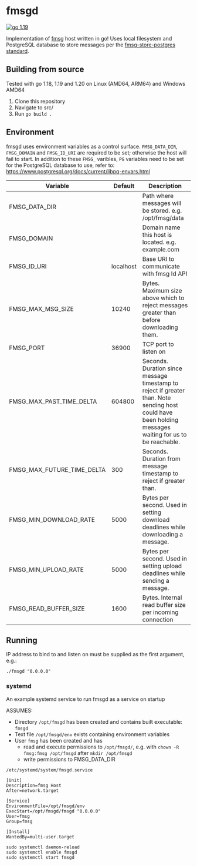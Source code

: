 # fmsgd

[![go 1.19](https://github.com/markmnl/fmsgd/actions/workflows/go1.19.yml/badge.svg)](https://github.com/markmnl/fmsgd/actions/workflows/go1.19.yml)


Implementation of [fmsg](https://github.com/markmnl/fmsg) host written in go! Uses local filesystem and PostgreSQL database to store messages per the [fmsg-store-postgres standard](https://github.com/markmnl/fmsg/blob/main/STANDARDS.md).

## Building from source

Tested with go 1.18, 1.19 and 1.20 on Linux (AMD64, ARM64) and Windows AMD64

1. Clone this repository
2. Navigate to src/
2. Run `go build .`


## Environment

fmsgd uses environment variables as a control surface. `FMSG_DATA_DIR`, `FMSG_DOMAIN` and `FMSG_ID_URI` are required to be set; otherwise the host will fail to start. In addition to these `FMSG_` varibles, `PG` variables need to be set for the PostgreSQL database to use, refer to: https://www.postgresql.org/docs/current/libpq-envars.html

| Variable                   | Default | Description                                                                                                                                             |
|----------------------------|---------|---------------------------------------------------------------------------------------------------------------------------------------------------------|
| FMSG_DATA_DIR              |         | Path where messages will be stored. e.g. /opt/fmsg/data                                                                                                 |
| FMSG_DOMAIN                |         | Domain name this host is located. e.g. example.com                                                                                                      |
| FMSG_ID_URI                | localhost | Base URI to communicate with fmsg Id API                                                                                                |
| FMSG_MAX_MSG_SIZE          | 10240   | Bytes. Maximum size above which to reject messages greater than before downloading them.                                                                |
| FMSG_PORT                  | 36900   | TCP port to listen on                                                                                                                                   |
| FMSG_MAX_PAST_TIME_DELTA   | 604800  | Seconds. Duration since message timestamp to reject if greater than. Note sending host could have been holding messages waiting for us to be reachable. |
| FMSG_MAX_FUTURE_TIME_DELTA | 300     | Seconds. Duration from message timestamp to reject if greater than.                                                                                     |
| FMSG_MIN_DOWNLOAD_RATE     | 5000    | Bytes per second. Used in setting download deadlines while downloading a message.                                                                       |
| FMSG_MIN_UPLOAD_RATE       | 5000    | Bytes per second. Used in setting upload deadlines while sending a message.                                                                             |
| FMSG_READ_BUFFER_SIZE      | 1600    | Bytes. Internal read buffer size per incoming connection                                                                                                |



## Running

IP address to bind to and listen on must be supplied as the first argument, e.g.:

```
./fmsgd "0.0.0.0"
```

### systemd

An example systemd service to run fmsgd as a service on startup

ASSUMES: 
* Directory `/opt/fmsgd` has been created and contains built executable: `fmsgd`
* Text file `/opt/fmsgd/env` exists containing environment variables
* User `fmsg` has been created and has
    - read and execute permissions to `/opt/fmsgd/`, e.g. with `chown -R fmsg:fmsg /opt/fmsgd` after `mkdir /opt/fmsgd`
    - write permissions to FMSG_DATA_DIR

`/etc/systemd/system/fmsgd.service`

```
[Unit]
Description=fmsg Host
After=network.target

[Service]
EnvironmentFile=/opt/fmsgd/env
ExecStart=/opt/fmsgd/fmsgd "0.0.0.0"
User=fmsg
Group=fmsg

[Install]
WantedBy=multi-user.target
```

```
sudo systemctl daemon-reload
sudo systemctl enable fmsgd
sudo systemctl start fmsgd
```